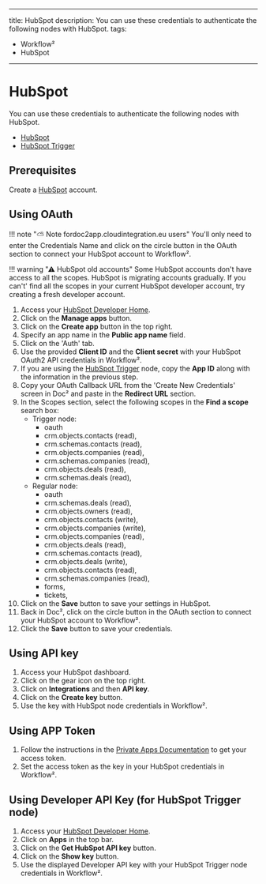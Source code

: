 
---
title: HubSpot
description: You can use these credentials to authenticate the following nodes with HubSpot.
tags:
  - Workflow²
  - HubSpot
---

# HubSpot

You can use these credentials to authenticate the following nodes with HubSpot.
- [HubSpot](/workflow/integrations/nodes/workflow-nodes-base.hubspot/)
- [HubSpot Trigger](/workflow//integrations/trigger-nodes/workflow-nodes-base.hubSpotTrigger/)

## Prerequisites

Create a [HubSpot](https://www.hubspot.com/) account.

## Using OAuth

!!! note "⛅️ Note fordoc2app.cloudintegration.eu users"
    You'll only need to enter the Credentials Name and click on the circle button in the OAuth section to connect your HubSpot account to Workflow².


!!! warning "⚠ HubSpot old accounts"
    Some HubSpot accounts don't have access to all the scopes. HubSpot is migrating accounts gradually. If you can't' find all the scopes in your current HubSpot developer account, try creating a fresh developer account.


1. Access your [HubSpot Developer Home](https://developers.hubspot.com/).
2. Click on the **Manage apps** button.
3. Click on the **Create app** button in the top right.
4. Specify an app name in the **Public app name** field.
5. Click on the 'Auth' tab.
6. Use the provided **Client ID** and the **Client secret** with your HubSpot OAuth2 API credentials in Workflow².
7. If you are using the [HubSpot Trigger](/workflow/integrations/trigger-nodes/workflow-nodes-base.hubSpotTrigger/) node, copy the **App ID** along with the information in the previous step.
8. Copy your OAuth Callback URL from the 'Create New Credentials' screen in Doc² and paste in the **Redirect URL** section.
9. In the Scopes section, select the following scopes in the **Find a scope** search box:
    * Trigger node:
        * oauth
        * crm.objects.contacts (read),
        * crm.schemas.contacts (read),
        * crm.objects.companies (read),
        * crm.schemas.companies (read),
        * crm.objects.deals (read),
        * crm.schemas.deals (read),
    * Regular node:
        * oauth
        * crm.schemas.deals (read),
        * crm.objects.owners (read),
        * crm.objects.contacts (write),
        * crm.objects.companies (write),
        * crm.objects.companies (read),
        * crm.objects.deals (read),
        * crm.schemas.contacts (read),
        * crm.objects.deals (write),
        * crm.objects.contacts (read),
        * crm.schemas.companies (read),
        * forms,
        * tickets,
11. Click on the **Save** button to save your settings in HubSpot.
12. Back in Doc², click on the circle button in the OAuth section to connect your HubSpot account to Workflow².
13. Click the **Save** button to save your credentials.


## Using API key

1. Access your HubSpot dashboard.
2. Click on the gear icon on the top right.
3. Click on **Integrations** and then **API key**.
4. Click on the **Create key** button.
5. Use the key with HubSpot node credentials in Workflow².


## Using APP Token

1. Follow the instructions in the [Private Apps Documentation](https://developers.hubspot.com/docs/api/private-apps) to get your access token.
2. Set the access token as the key in your HubSpot credentials in Workflow².


## Using Developer API Key (for HubSpot Trigger node)

1. Access your [HubSpot Developer Home](https://developers.hubspot.com/).
2. Click on **Apps** in the top bar.
3. Click on the **Get HubSpot API key** button.
4. Click on the **Show key** button.
5. Use the displayed Developer API key with your HubSpot Trigger node credentials in Workflow².
